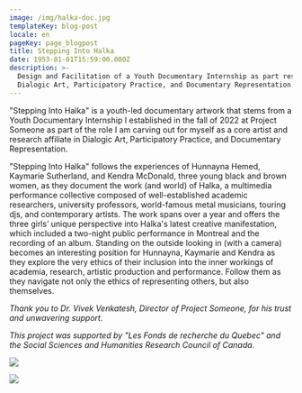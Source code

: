 ```yaml
---
image: /img/halka-doc.jpg
templateKey: blog-post
locale: en
pageKey: page_blogpost
title: Stepping Into Halka
date: 1953-01-01T15:59:00.000Z
description: >-
  Design and Facilitation of a Youth Documentary Internship as part research in
  Dialogic Art, Participatory Practice, and Documentary Representation.
---
```

"Stepping Into Halka" is a youth-led documentary artwork that stems from a Youth Documentary Internship I established in the fall of 2022 at Project Someone as part of the role I am carving out for myself as a core artist and research affiliate in Dialogic Art, Participatory Practice, and Documentary Representation.

"Stepping Into Halka" follows the experiences of Hunnayna Hemed, Kaymarie Sutherland, and Kendra McDonald, three young black and brown women, as they document the work (and world) of Halka, a multimedia performance collective composed of well-established academic researchers, university professors, world-famous metal musicians, touring djs, and contemporary artists. The work spans over a year and offers the three girls’ unique perspective into Halka's latest creative manifestation, which included a two-night public performance in Montreal and the recording of an album. Standing on the outside looking in (with a camera) becomes an interesting position for Hunnayna, Kaymarie and Kendra as they explore the very ethics of their inclusion into the inner workings of academia, research, artistic production and performance. Follow them as they navigate not only the ethics of representing others, but also themselves.

_Thank you to Dr. Vivek Venkatesh, Director of Project Someone, for his trust and unwavering support._ 

_This project was supported by "Les Fonds de recherche du Quebec" and the Social Sciences and Humanities Research Council of Canada._

![](/img/hunnayna-hemed-image-credit-youth-documentary-interns-.jpg)

![](/img/halka-doc-couch.jpg)
